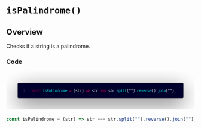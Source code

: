 # `isPalindrome()`

## Overview

Checks if a string is a palindrome.

### Code

![A screenshot of the titular code snippet](../snapshots/isPalindrome.png)

```js
const isPalindrome = (str) => str === str.split("").reverse().join("");
```
